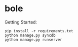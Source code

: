 bole
=====================


Getting Started:

    pip install -r requirements.txt
    python manage.py syncdb
    python manage.py runserver
